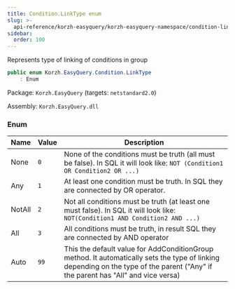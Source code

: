 ```yaml
---
title: Condition.LinkType enum
slug: >-
  api-reference/korzh-easyquery/korzh-easyquery-namespace/condition-linktype-enum
sidebar:
  order: 100
---
```


Represents type of linking of conditions in group
```csharp
public enum Korzh.EasyQuery.Condition.LinkType
    : Enum

```
Package: `Korzh.EasyQuery` (targets: `netstandard2.0`)

Assembly: `Korzh.EasyQuery.dll`

### Enum

| Name | Value | Description | 
| --- | --- | --- | 
| None | `0` | None of the conditions must be truth (all must be false).  In SQL it will look like: <code>NOT (Condition1 OR Condition2 OR ...)</code> | 
| Any | `1` | At least one condition must be truth. In SQL they are connected by OR operator. | 
| NotAll | `2` | Not all conditions must be truth (at least one must false).  In SQL it will look like: <code>NOT(Condition1 AND Condition2 AND ...) </code> | 
| All | `3` | All conditions must be truth, in result SQL they are connected by AND operator | 
| Auto | `99` | This the default value for AddConditionGroup method.  It automatically sets the type of linking depending on the type of the parent  ("Any" if the parent has "All" and vice versa) |
